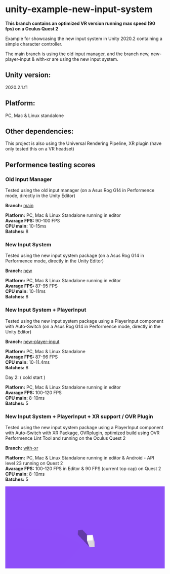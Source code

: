 # unity-example-new-input-system

**This branch contains an optimized VR version running max speed (90 fps) on a Oculus Quest 2**

Example for showcasing the new input system in Unity 2020.2 containing a simple character controller.

The main branch is using the old input manager, and the branch new, new-player-input & with-xr are using the new input system.

## Unity version:

2020.2.1.f1

## Platform:

PC, Mac & Linux standalone

## Other dependencies:

This project is also using the Universal Rendering Pipeline, XR plugin (have only tested this on a VR headset)

## Performence testing scores

### Old Input Manager
Tested using the old input manager (on a Asus Rog G14 in Performence mode, directly in the Unity Editor)

**Branch:** [main](https://github.com/Sandstedt/unity-example-new-input-system/tree/main)

**Platform:** PC, Mac & Linux Standalone running in editor\
**Avarage FPS:** 90-100 FPS\
**CPU main:** 10-15ms\
**Batches:** 8

### New Input System
Tested using the new input system package (on a Asus Rog G14 in Performence mode, directly in the Unity Editor)

**Branch:** [new](https://github.com/Sandstedt/unity-example-new-input-system/tree/new)

**Platform:** PC, Mac & Linux Standalone running in editor\
**Avarage FPS:** 87-95 FPS\
**CPU main:** 10-11ms\
**Batches:** 8

### New Input System + PlayerInput
Tested using the new input system package using a PlayerInput component with Auto-Switch (on a Asus Rog G14 in Performence mode, directly in the Unity Editor)

**Branch:** [new-player-input](https://github.com/Sandstedt/unity-example-new-input-system/tree/new-player-input)

**Platform:** PC, Mac & Linux Standalone\
**Avarage FPS:** 87-96 FPS\
**CPU main:** 10-11.4ms\
**Batches:** 8

Day 2: ( cold start )

**Platform:** PC, Mac & Linux Standalone running in editor\
**Avarage FPS:** 100-120 FPS\
**CPU main:** 8-10ms\
**Batches:** 5

### New Input System + PlayerInput + XR support / OVR Plugin

Tested using the new input system package using a PlayerInput component with Auto-Switch with XR Package, OVRplugin, optimized build using OVR Performence Lint Tool and running on the Oculus Quest 2

**Branch:** [with-xr](https://github.com/Sandstedt/unity-example-new-input-system/tree/with-xr)

**Platform:** PC, Mac & Linux Standalone running in editor & Android - API level 23 running on Quest 2\
**Avarage FPS:** 100-120 FPS in Editor & 90 FPS (current top cap) on Quest 2\
**CPU main:** 8-10ms\
**Batches:** 5

![screenshot](screenshot.gif)
